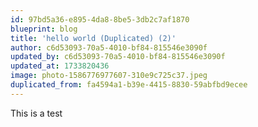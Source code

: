```yaml
---
id: 97bd5a36-e895-4da8-8be5-3db2c7af1870
blueprint: blog
title: 'hello world (Duplicated) (2)'
author: c6d53093-70a5-4010-bf84-815546e3090f
updated_by: c6d53093-70a5-4010-bf84-815546e3090f
updated_at: 1733820436
image: photo-1586776977607-310e9c725c37.jpeg
duplicated_from: fa4594a1-b39e-4415-8830-59abfbd9ecee
---
```

This is a test
